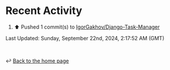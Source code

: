 # Recent Activity

<!--RECENT_ACTIVITY:start-->
1. ⬆️ Pushed 1 commit(s) to [IgorGakhov/Django-Task-Manager](https://github.com/IgorGakhov/Django-Task-Manager)<br>
<!--RECENT_ACTIVITY:end-->

<!--RECENT_ACTIVITY:last_update-->
Last Updated: Sunday, September 22nd, 2024, 2:17:52 AM (GMT)
<!--RECENT_ACTIVITY:last_update_end-->

<br>

↩️ [Back to the home page](/README.md)
